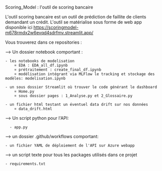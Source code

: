 Scoring_Model : l'outil de scoring bancaire

L'outil scoring bancaire est un outil de prédiction de faillite de clients demandant un crédit. 
L'outil se matérialise sous forme de web app disponible ici  https://scoringmodel-m678rmdx2w6evqd4sdrfmv.streamlit.app/

Vous trouverez dans ce repositories :

--> Un dossier notebook comportant : 

    - les notebooks de modelisation 
        ¤ EDA : EDA_all_df.ipynb
        ¤ prétraitement : create_final_df.ipynb
        ¤ modélisation intégrant via MLFlow le tracking et stockage des modèles: modelisation.ipynb 

    - un sous dossier Streamlit où trouver le code générant le dashboard 
        ¤ Home.py
        ¤ sous dossier pages : 1_Analyse.py et 2_Glossaire.py

    - un fichier html testant un éventuel data drift sur nos données
        ¤ data_drift.html

        
--> Un script python pour l'API:

      - app.py

--> un dossier .github/workflows comportant:

    - un fichier YAML de déploiement de l'API sur Azure webapp

--> un script texte pour tous les packages utilisés dans ce projet

    - requirements.txt
